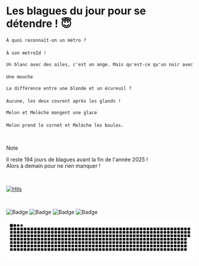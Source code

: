 
<h1>Les blagues du jour pour se détendre ! 😇</h1>

```diff
À quoi reconnaît-on un métro ?

À son metroId !
```

```diff
Un blanc avec des ailes, c'est un ange. Mais qu'est-ce qu'un noir avec des ailes ?

Une mouche
```

```diff
La différence entre une blonde et un écureuil ?

Aucune, les deux courent après les glands !
```

```diff
Melon et Melèche mangent une glace

Melon prend le cornet et Melèche les boules.
```

<br/>

> [!NOTE]
> Il reste 194 jours de blagues avant la fin de l'année 2025 ! <br/>
> Alors à demain pour ne rien manquer !

<br/>


[![Hits](https://hits.seeyoufarm.com/api/count/incr/badge.svg?url=https%3A%2F%2Fgithub.com%2FClems02%2Fhit-counter&count_bg=%23003E80&title_bg=%235C9FE1&icon=powershell.svg&icon_color=%23FFFFFF&title=Visite&edge_flat=false)](https://hits.seeyoufarm.com)


<br/>


![Badge](https://img.shields.io/badge/Last%20updated%20on-white?style=for-the-badge&logo=clockify)   ![Badge](https://img.shields.io/badge/21/06-white?style=for-the-badge) ![Badge](https://img.shields.io/badge/at-white?style=for-the-badge) ![Badge](https://img.shields.io/badge/03:30-white?style=for-the-badge)


<p align="center">
 <img width="1000" src="assets/github-snake.svg" alt="snake"/>
</p>
